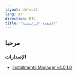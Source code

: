 ```yaml
---
layout: default
lang: ar
direction: RTL
title: "الصفحة الرئيسية"
---
```



## مرحبا

### الإصدارات 

* [Installments Manager v4.0.1.0](https://github.com/AlBannaTechno/InstallmentsManagerProject/releases/download/v4.0.1.0/InstallmentsManager-v4.0.1.0.exe)
